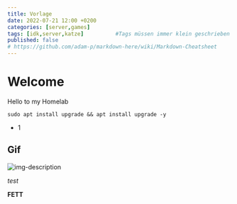 ```yaml
---
title: Vorlage
date: 2022-07-21 12:00 +0200
categories: [server,games]
tags: [idk,server,katze]          #Tags müssen immer klein geschrieben werden.
published: false
# https://github.com/adam-p/markdown-here/wiki/Markdown-Cheatsheet
---
```


# Welcome

Hello to my Homelab

```shell
sudo apt install upgrade && apt install upgrade -y
```

* 1

## Gif

![img-description](https://c.tenor.com/jY84qSwONRwAAAAC/anime-happy.gif)

_test_

**FETT**